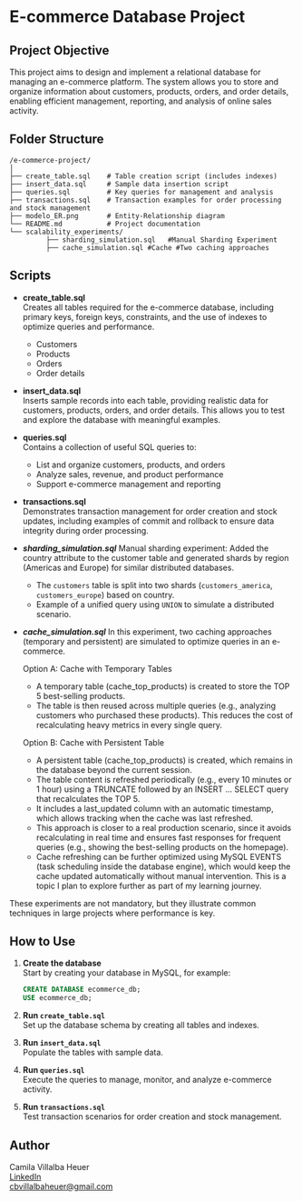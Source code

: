 # E-commerce Database Project

## Project Objective

This project aims to design and implement a relational database for managing an e-commerce platform. The system allows you to store and organize information about customers, products, orders, and order details, enabling efficient management, reporting, and analysis of online sales activity.

## Folder Structure

```
/e-commerce-project/
│
├── create_table.sql    # Table creation script (includes indexes)
├── insert_data.sql     # Sample data insertion script
├── queries.sql         # Key queries for management and analysis
├── transactions.sql    # Transaction examples for order processing and stock management
├── modelo_ER.png       # Entity-Relationship diagram
└── README.md           # Project documentation
└── scalability_experiments/
         ├── sharding_simulation.sql   #Manual Sharding Experiment
         ├── cache_simulation.sql #Cache #Two caching approaches

```

## Scripts

- **create_table.sql**  
  Creates all tables required for the e-commerce database, including primary keys, foreign keys, constraints, and the use of indexes to optimize queries and performance.

  - Customers
  - Products
  - Orders
  - Order details

- **insert_data.sql**  
  Inserts sample records into each table, providing realistic data for customers, products, orders, and order details. This allows you to test and explore the database with meaningful examples.

- **queries.sql**  
  Contains a collection of useful SQL queries to:

  - List and organize customers, products, and orders
  - Analyze sales, revenue, and product performance
  - Support e-commerce management and reporting

- **transactions.sql**  
  Demonstrates transaction management for order creation and stock updates, including examples of commit and rollback to ensure data integrity during order processing.

- **_sharding_simulation.sql_**
  Manual sharding experiment: Added the country attribute to the customer table and generated shards by region (Americas and Europe) for similar distributed databases.

  - The `customers` table is split into two shards (`customers_america`, `customers_europe`) based on country.
  - Example of a unified query using `UNION` to simulate a distributed scenario.

- **_cache_simulation.sql_**
  In this experiment, two caching approaches (temporary and persistent) are simulated to optimize queries in an e-commerce.

  Option A: Cache with Temporary Tables

  - A temporary table (cache_top_products) is created to store the TOP 5 best-selling products.
  - The table is then reused across multiple queries (e.g., analyzing customers who purchased these products).
    This reduces the cost of recalculating heavy metrics in every single query.

  Option B: Cache with Persistent Table

  - A persistent table (cache_top_products) is created, which remains in the database beyond the current session.
  - The table content is refreshed periodically (e.g., every 10 minutes or 1 hour) using a TRUNCATE followed by an INSERT ... SELECT query that recalculates the TOP 5.
  - It includes a last_updated column with an automatic timestamp, which allows tracking when the cache was last refreshed.
  - This approach is closer to a real production scenario, since it avoids recalculating in real time and ensures fast responses for frequent queries (e.g., showing the best-selling products on the homepage).
  - Cache refreshing can be further optimized using MySQL EVENTS (task scheduling inside the database engine), which would keep the cache updated automatically without manual intervention. This is a topic I plan to explore further as part of my learning journey.

These experiments are not mandatory, but they illustrate common techniques in large projects where performance is key.

## How to Use

1. **Create the database**  
   Start by creating your database in MySQL, for example:

   ```sql
   CREATE DATABASE ecommerce_db;
   USE ecommerce_db;
   ```

2. **Run `create_table.sql`**  
   Set up the database schema by creating all tables and indexes.

3. **Run `insert_data.sql`**  
   Populate the tables with sample data.

4. **Run `queries.sql`**  
   Execute the queries to manage, monitor, and analyze e-commerce activity.

5. **Run `transactions.sql`**  
   Test transaction scenarios for order creation and stock management.

## Author

Camila Villalba Heuer  
[LinkedIn](https://www.linkedin.com/in/camilavheuer)  
cbvillalbaheuer@gmail.com
